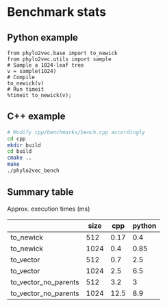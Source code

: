 # Benchmark stats

## Python example

```ipython
from phylo2vec.base import to_newick
from phylo2vec.utils import sample
# Sample a 1024-leaf tree
v = sample(1024)
# Compile
to_newick(v)
# Run timeit
%timeit to_newick(v);
```

## C++ example

```bash
# Modify cpp/benchmarks/bench.cpp accordingly
cd cpp
mkdir build
cd build
cmake ..
make
./phylo2vec_bench
```

## Summary table

Approx. execution times (ms)

|                      | size | cpp  | python |
|----------------------|------|------|--------|
| to_newick            | 512  | 0.17 | 0.4    |
| to_newick            | 1024 | 0.4  | 0.85   |
| to_vector            | 512  | 0.7  | 2.5    |
| to_vector            | 1024 | 2.5  | 6.5    |
| to_vector_no_parents | 512  | 3.2  | 3      |
| to_vector_no_parents | 1024 | 12.5 | 8.9    |
